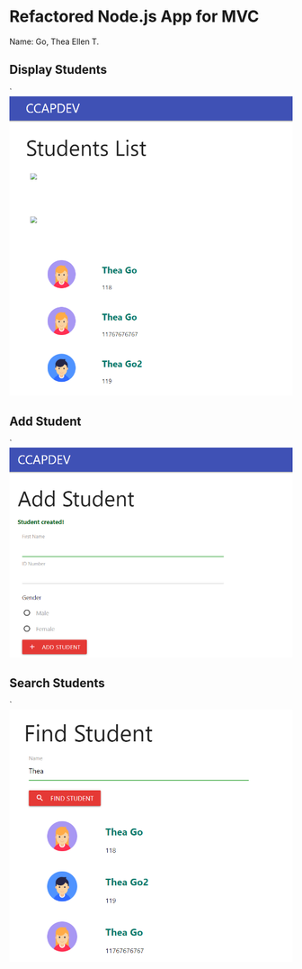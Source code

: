 # Refactored Node.js App for MVC

Name: Go, Thea Ellen T.

## Display Students

`![alt text](screens/display-students.png)

## Add Student

`![alt text](screens/add-student.png)

## Search Students

`![alt text](screens/find-students.png)